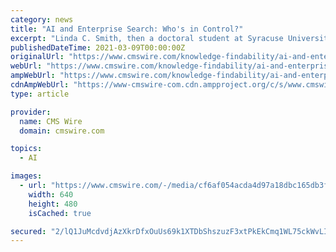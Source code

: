 ```yaml
---
category: news
title: "AI and Enterprise Search: Who's in Control?"
excerpt: "Linda C. Smith, then a doctoral student at Syracuse University's School of Information Studies, published a landmark paper in 1976 on the role of AI in information retrieval. Forty years later ..."
publishedDateTime: 2021-03-09T00:00:00Z
originalUrl: "https://www.cmswire.com/knowledge-findability/ai-and-enterprise-search-whos-in-control/"
webUrl: "https://www.cmswire.com/knowledge-findability/ai-and-enterprise-search-whos-in-control/"
ampWebUrl: "https://www.cmswire.com/knowledge-findability/ai-and-enterprise-search-whos-in-control/amp/"
cdnAmpWebUrl: "https://www-cmswire-com.cdn.ampproject.org/c/s/www.cmswire.com/knowledge-findability/ai-and-enterprise-search-whos-in-control/amp/"
type: article

provider:
  name: CMS Wire
  domain: cmswire.com

topics:
  - AI

images:
  - url: "https://www.cmswire.com/-/media/cf6af054acda4d97a18dbc165db3f926.ashx?mw=1024"
    width: 640
    height: 480
    isCached: true

secured: "2/lQ1JuMcdvdjAzXkrDfxOuUs69k1XTDbShszuzF3xtPkEkCmq1WL75ckWvLIYNPErtRHDyeNUpi2pG3uzhsMqleXK4B25/UNb8Yiv3akrCC5J+kqK26UHd5AwdKib49rFyejSjh4ATDa9Z//eyHTecvNKzKkOP9ZpgTanibFRACR2BoJ+zUjT61T7CMKy1SjYeOtccqMfMsuLPKSMWVJ4P9Ld6zqOi0w1KBOa9AYcj7+mCGfqztDGGMvY9ROPF+IAwu4fp7hMA3C6vgO2Hwto6FC2yyIqbdy1eyx5unoZITw6BgSLdp+EL9fxGRUQh5H7xf05u3Gvn07eBL4+Ebq4EjLHt6EOKiOVgpFyOKTMU=;Euj4EmcgfjE0xlW7VsOW9Q=="
---
```


